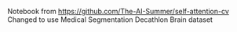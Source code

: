 Notebook from https://github.com/The-AI-Summer/self-attention-cv
Changed to use Medical Segmentation Decathlon Brain dataset
